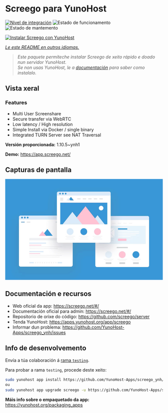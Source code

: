 <!--
NOTA: Este README foi creado automáticamente por <https://github.com/YunoHost/apps/tree/master/tools/readme_generator>
NON debe editarse manualmente.
-->

# Screego para YunoHost

[![Nivel de integración](https://dash.yunohost.org/integration/screego.svg)](https://ci-apps.yunohost.org/ci/apps/screego/) ![Estado de funcionamento](https://ci-apps.yunohost.org/ci/badges/screego.status.svg) ![Estado de mantemento](https://ci-apps.yunohost.org/ci/badges/screego.maintain.svg)

[![Instalar Screego con YunoHost](https://install-app.yunohost.org/install-with-yunohost.svg)](https://install-app.yunohost.org/?app=screego)

*[Le este README en outros idiomas.](./ALL_README.md)*

> *Este paquete permíteche instalar Screego de xeito rápido e doado nun servidor YunoHost.*  
> *Se non usas YunoHost, le a [documentación](https://yunohost.org/install) para saber como instalalo.*

## Vista xeral

### Features

- Multi User Screenshare
- Secure transfer via WebRTC
- Low latency / High resolution
- Simple Install via Docker / single binary
- Integrated TURN Server see NAT Traversal


**Versión proporcionada:** 1.10.5~ynh1

**Demo:** <https://app.screego.net/>

## Capturas de pantalla

![Captura de pantalla de Screego](./doc/screenshots/example.jpg)

## Documentación e recursos

- Web oficial da app: <https://screego.net/#/>
- Documentación oficial para admin: <https://screego.net/#/>
- Repositorio de orixe do código: <https://github.com/screego/server>
- Tenda YunoHost: <https://apps.yunohost.org/app/screego>
- Informar dun problema: <https://github.com/YunoHost-Apps/screego_ynh/issues>

## Info de desenvolvemento

Envía a túa colaboración á [rama `testing`](https://github.com/YunoHost-Apps/screego_ynh/tree/testing).

Para probar a rama `testing`, procede deste xeito:

```bash
sudo yunohost app install https://github.com/YunoHost-Apps/screego_ynh/tree/testing --debug
ou
sudo yunohost app upgrade screego -u https://github.com/YunoHost-Apps/screego_ynh/tree/testing --debug
```

**Máis info sobre o empaquetado da app:** <https://yunohost.org/packaging_apps>
